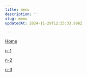 ```yaml
---
title: menu
description: ''
slug: menu
updatedAt: 2024-11-29T12:25:33.986Z

---
```

[Home](/home)

[n-1](/n-1)

[n-2](/n-2)

[n-3](/n-3)
